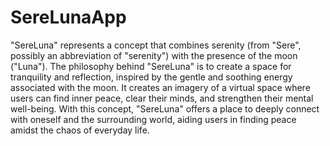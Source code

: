 # SereLunaApp

"SereLuna" represents a concept that combines serenity (from "Sere", possibly an abbreviation of "serenity") with the presence of the moon ("Luna"). The philosophy behind "SereLuna" is to create a space for tranquility and reflection, inspired by the gentle and soothing energy associated with the moon. It creates an imagery of a virtual space where users can find inner peace, clear their minds, and strengthen their mental well-being. With this concept, "SereLuna" offers a place to deeply connect with oneself and the surrounding world, aiding users in finding peace amidst the chaos of everyday life.
